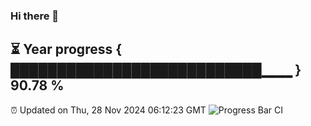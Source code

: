 ### Hi there 👋
⏳ Year progress { ███████████████████████████▁▁▁ } 90.78 %
---
⏰ Updated on Thu, 28 Nov 2024 06:12:23 GMT
![Progress Bar CI](https://github.com/Moyi321/Moyi321/workflows/Progress%20Bar%20CI/badge.svg)
